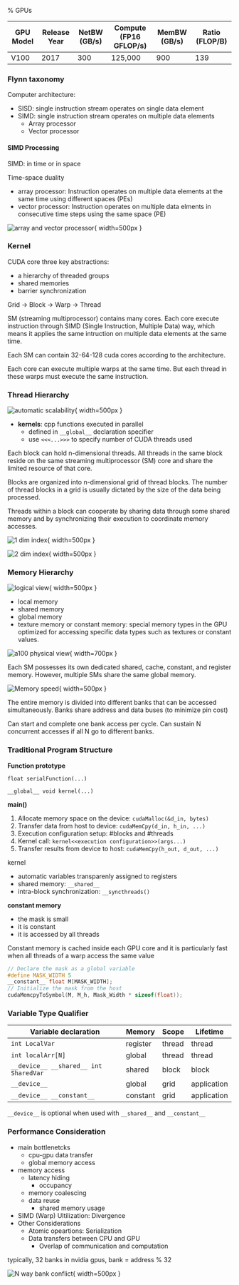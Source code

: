 % GPUs

| GPU Model | Release Year | NetBW (GB/s) | Compute (FP16 GFLOP/s) | MemBW (GB/s) | Ratio (FLOP/B) |
|-----------|--------------|--------------|------------------------|--------------|----------------|
| V100      | 2017         | 300          | 125,000                | 900          | 139            |

### Flynn taxonomy

Computer architecture:

- SISD: single instruction stream operates on single data element
- SIMD: single instruction stream operates on multiple data elements
    - Array processor
    - Vector processor

#### SIMD Processing

SIMD: in time or in space

Time-space duality

- array processor: Instruction operates on multiple data elements at the same time using different spaces (PEs)
- vector processor: Instruction operates on multiple data elments in consecutive time steps using the same space (PE)

![array and vector processor](../../../docs/WikiImage/image_2025-01-15-12-48-27.png){ width=500px }

### Kernel

CUDA core three key abstractions:

- a hierarchy of threaded groups
- shared memories
- barrier synchronization

Grid → Block → Warp → Thread

SM (streaming multiprocessor) contains many cores. Each core execute instruction through SIMD (Single Instruction, Multiple Data) way, which means it applies the same intruction on multiple data elements at the same time.

Each SM can contain 32-64-128 cuda cores according to the architecture.

Each core can execute multiple warps at the same time. But each thread in these warps must execute the same instruction.

### Thread Hierarchy

![automatic scalability](../../../docs/WikiImage/image_2025-01-13-11-03-34.png){ width=500px }

- __kernels__: cpp functions executed in parallel
    - defined in `__global__` declaration specifier
    - use `<<<...>>>` to specify number of CUDA threads used

Each block can hold n-dimensional threads. All threads in the same block reside on the same streaming multiprocessor (SM) core and share the limited resource of that core.

Blocks are organized into n-dimensional grid of thread blocks. The number of thread blocks in a grid is usually dictated by the size of the data being processed.

Threads within a block can cooperate by sharing data through some shared memory and by synchronizing their execution to coordinate memory accesses.

![1 dim index](../../../docs/WikiImage/image_2025-01-13-15-56-08.png){ width=500px }

![2 dim index](../../../docs/WikiImage/image_2025-01-13-15-58-47.png){ width=500px }


### Memory Hierarchy

![logical view](../../../docs/WikiImage/image_2025-01-13-16-17-25.png){ width=500px }

- local memory
- shared memory
- global memory
- texture memory or constant memory: special memory types in the GPU optimized for accessing specific data types such as textures or constant values.

![a100 physical view](../../../docs/WikiImage/image_2025-01-13-16-09-02.png){ width=700px }

Each SM possesses its own dedicated shared, cache, constant, and register memory. However, multiple SMs share the same global memory.

![Memory speed](../../../docs/WikiImage/image_2025-01-13-14-55-02.png){ width=500px }

The entire memory is divided into different banks that can be accessed simultaneously. Banks share address and data buses (to minimize pin cost)

Can start and complete one bank access per cycle. Can sustain N concurrent accesses if all N go to different banks.

### Traditional Program Structure

__Function prototype__

`float serialFunction(...)`

`__global__ void kernel(...)`

__main()__

1. Allocate memory space on the device: `cudaMalloc(&d_in, bytes)`
2. Transfer data from host to device: `cudaMemCpy(d_in, h_in, ...)`
3. Execution configuration setup: #blocks and #threads
4. Kernel call: `kernel<<execution configuration>>(args...)`
5. Transfer results from device to host: `cudaMemCpy(h_out, d_out, ...)`

kernel

- automatic variables transparenly assigned to registers
- shared memory: `__shared__`
- intra-block synchronization: `__syncthreads()`

__constant memory__

- the mask is small
- it is constant
- it is accessed by all threads

Constant memory is cached inside each GPU core and it is particularly fast when all threads of a warp access the same value

```cpp
// Declare the mask as a global variable
#define MASK_WIDTH 5
__constant__ float M[MASK_WIDTH];
// Initialize the mask from the host
cudaMemcpyToSymbol(M, M_h, Mask_Width * sizeof(float));
```

### Variable Type Qualifier

| Variable declaration                  | Memory   | Scope  | Lifetime    |
|---------------------------------------|----------|--------|-------------|
| `int LocalVar`                        | register | thread | thread      |
| `int localArr[N]`                     | global   | thread | thread      |
| `__device__ __shared__ int SharedVar` | shared   | block  | block       |
| `__device__`                          | global   | grid   | application |
| `__device__ __constant__`             | constant | grid   | application |

`__device__` is optional when used with `__shared__` and `__constant__`

### Performance Consideration

- main bottlenetcks
    - cpu-gpu data transfer
    - global memory access
- memory access
    - latency hiding
        - occupancy
    - memory coalescing
    - data reuse
        - shared memory usage
- SIMD (Warp) Ultilization: Divergence
- Other Considerations
    - Atomic opeartions: Serialization
    - Data transfers between CPU and GPU
        - Overlap of communication and computation

typically, 32 banks in nvidia gpus, bank = address % 32

![N way bank conflict](../../../docs/WikiImage/image_2025-01-14-12-43-38.png){ width=500px }
